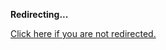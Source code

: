 <!DOCTYPE html>
<html>
<head>
<title>Redirecting...</title>
<link rel="canonical" href="http://blog.jle.im/entry/auto-a-todo-gui-application-with-auto-on.md"/>
<meta http-equiv="content-type" content="text/html; charset=utf-8" />
<meta http-equiv="refresh" content="0; url=#{destination_path}" />
</head>
<body>
  <p><strong>Redirecting...</strong></p>
  <p><a href='http://blog.jle.im/entry/auto-a-todo-gui-application-with-auto-on.md'>Click here if you are not redirected.</a></p>
  <script>
    document.location.href = "http://blog.jle.im/entry/auto-a-todo-gui-application-with-auto-on.md";
  </script>
</body>
</html>

